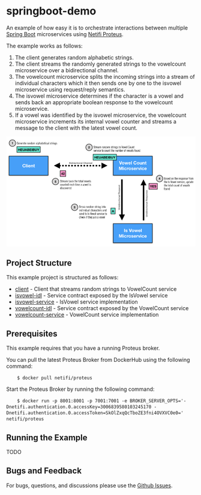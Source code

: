# springboot-demo
An example of how easy it is to orchestrate interactions between multiple [Spring Boot](https://spring.io/projects/spring-boot) microservices using [Netifi Proteus](https://www.netifi.com).

The example works as follows:

1. The client generates random alphabetic strings.
2. The client streams the randomly generated strings to the vowelcount microservice over a bidirectional channel.
3. The vowelcount microservice splits the incoming strings into a stream of individual characters which it then sends one by one to the isvowel microservice using request/reply semantics.
4. The isvowel microservice determines if the character is a vowel and sends back an appropriate boolean response to the vowelcount microservice.
5. If a vowel was identified by the isvowel microservice, the vowelcount microservice increments its internal vowel counter and streams a message to the client with the latest vowel count.

![architectural diagram](diagram.png)

## Project Structure
This example project is structured as follows:

* [client](client) - Client that streams random strings to VowelCount service
* [isvowel-idl](isvowel-idl) - Service contract exposed by the IsVowel service
* [isvowel-service](isvowel-service) - IsVowel service implementation
* [vowelcount-idl](vowelcount-idl) - Service contract exposed by the VowelCount service
* [vowelcount-service](vowelcount-service) - VowelCount service implementation

## Prerequisites
This example requires that you have a running Proteus broker.

You can pull the latest Proteus Broker from DockerHub using the following command:

        $ docker pull netifi/proteus

Start the Proteus Broker by running the following command:

        $ docker run -p 8001:8001 -p 7001:7001 -e BROKER_SERVER_OPTS='-Dnetifi.authentication.0.accessKey=3006839580103245170 -Dnetifi.authentication.0.accessToken=SkOlZxqQcTboZE3fni4OVXVC0e0=' netifi/proteus

## Running the Example
TODO

## Bugs and Feedback
For bugs, questions, and discussions please use the [Github Issues](https://github.com/netifi-proteus/proteus-spring/issues).
